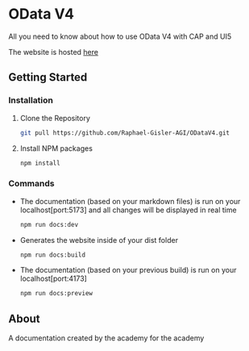 # OData V4

All you need to know about how to use OData V4 with CAP and UI5

The website is hosted [here](https://raphael-gisler-agi.github.io/ODataV4/)

## Getting Started

### Installation

1. Clone the Repository
   ```sh
   git pull https://github.com/Raphael-Gisler-AGI/ODataV4.git
   ```
2. Install NPM packages
   ```sh
   npm install
   ```

### Commands

- The documentation (based on your markdown files) is run on your localhost[port:5173] and all changes will be displayed in real time

  ```sh
  npm run docs:dev
  ```

- Generates the website inside of your dist folder

  ```sh
  npm run docs:build
  ```

- The documentation (based on your previous build) is run on your localhost[port:4173]

  ```sh
  npm run docs:preview
  ```

## About
A documentation created by the academy for the academy
